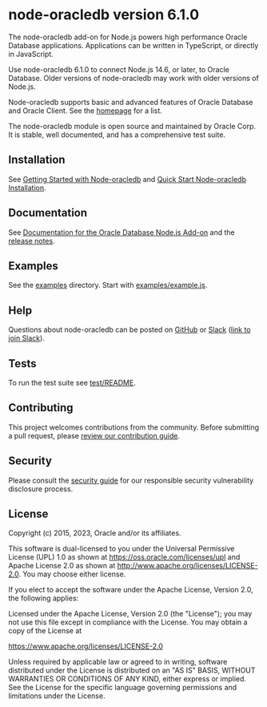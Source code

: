 # node-oracledb version 6.1.0

The node-oracledb add-on for Node.js powers high performance Oracle Database
applications.  Applications can be written in TypeScript, or directly in
JavaScript.

Use node-oracledb 6.1.0 to connect Node.js 14.6, or later, to Oracle
Database.  Older versions of node-oracledb may work with older versions of
Node.js.

Node-oracledb supports basic and advanced features of Oracle Database
and Oracle Client.  See the [homepage][4] for a list.

The node-oracledb module is open source and maintained by Oracle Corp.
It is stable, well documented, and has a comprehensive test suite.

## Installation

See [Getting Started with Node-oracledb][1] and [Quick Start Node-oracledb Installation][2].

## Documentation

See [Documentation for the Oracle Database Node.js Add-on][9] and the [release
notes][10].

## Examples

See the [examples][7] directory.  Start with [examples/example.js][8].

## Help

Questions about node-oracledb can be posted on [GitHub][3] or [Slack][5] ([link
to join Slack][6]).

## <a name="testing"></a> Tests

To run the test suite see [test/README][11].

## Contributing

This project welcomes contributions from the community. Before submitting a
pull request, please [review our contribution guide][12].

## Security

Please consult the [security guide][13] for our responsible security
vulnerability disclosure process.

## License

Copyright (c) 2015, 2023, Oracle and/or its affiliates.

This software is dual-licensed to you under the Universal Permissive License
(UPL) 1.0 as shown at https://oss.oracle.com/licenses/upl and Apache License
2.0 as shown at http://www.apache.org/licenses/LICENSE-2.0. You may choose
either license.

If you elect to accept the software under the Apache License, Version 2.0,
the following applies:

Licensed under the Apache License, Version 2.0 (the "License");
you may not use this file except in compliance with the License.
You may obtain a copy of the License at

   https://www.apache.org/licenses/LICENSE-2.0

Unless required by applicable law or agreed to in writing, software
distributed under the License is distributed on an "AS IS" BASIS,
WITHOUT WARRANTIES OR CONDITIONS OF ANY KIND, either express or implied.
See the License for the specific language governing permissions and
limitations under the License.

[1]: https://node-oracledb.readthedocs.io/en/latest/user_guide/introduction.html#getstarted
[2]: https://node-oracledb.readthedocs.io/en/latest/user_guide/installation.html#quickstart
[3]: https://github.com/oracle/node-oracledb/discussions
[4]: https://oracle.github.io/node-oracledb
[5]: https://node-oracledb.slack.com/
[6]: https://join.slack.com/t/node-oracledb/shared_invite/enQtNDU4Mjc2NzM5OTA2LWMzY2ZlZDY5MDdlMGZiMGRkY2IzYjI5OGU4YTEzZWM5YjQ3ODUzMjcxNWQyNzE4MzM5YjNkYjVmNDk5OWU5NDM
[7]: https://github.com/oracle/node-oracledb/blob/main/examples
[8]: https://github.com/oracle/node-oracledb/blob/main/examples/example.js
[9]: https://node-oracledb.readthedocs.io/en/latest/
[10]: https://node-oracledb.readthedocs.io/en/latest/release_notes.html
[11]: https://github.com/oracle/node-oracledb/blob/main/test/README.md
[12]: https://github.com/oracle/node-oracledb/blob/main/CONTRIBUTING.md
[13]: https://github.com/oracle/node-oracledb/blob/main/SECURITY.md
